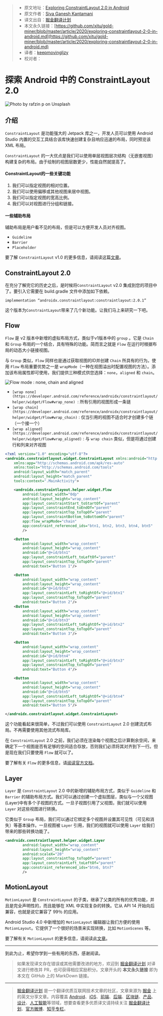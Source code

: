 > - 原文地址：[Exploring ConstraintLayout 2.0 in Android](https://medium.com/better-programming/exploring-constraintlayout-2-0-in-android-317584003ee9)
> - 原文作者：[Siva Ganesh Kantamani](https://medium.com/@sgkantamani)
> - 译文出自：[掘金翻译计划](https://github.com/xitu/gold-miner)
> - 本文永久链接：[https://github.com/xitu/gold-miner/blob/master/article/2020/exploring-constraintlayout-2-0-in-android.md](https://github.com/xitu/gold-miner/blob/master/article/2020/exploring-constraintlayout-2-0-in-android.md)
> - 译者：[keepmovingljzy](https://github.com/keepmovingljzy)
> - 校对者：

# 探索 Android 中的 ConstraintLayout 2.0

![Photo by [rafzin p](https://unsplash.com/@rafzin?utm_source=medium&utm_medium=referral) on [Unsplash](https://unsplash.com?utm_source=medium&utm_medium=referral)](https://cdn-images-1.medium.com/max/8942/0*goSdyD-yGtjIfUCP)

## 介绍

`ConstraintLayout` 是功能强大的 Jetpack 库之一，开发人员可以使用 Android Studio 内置的交互工具结合该库快速创建复杂且响应迅速的布局，同时预览该 XML 布局。

 `ConstraintLayout` 的一大优点是我们可以使用单层视图层次结构（无嵌套视图）构建复杂的布局。由于绘制的视图层数更少，性能自然就提高了。

#### ConstraintLayout的一些关键功能

1. 我们可以指定视图的相对位置。
2. 我们可以使用偏移或其他视图来居中视图。
3. 我们可以指定视图的宽高比例。
4. 我们可以对视图进行分组和链接。

#### 一些辅助布局

辅助布局是用户看不见的布局，但是可以方便开发人员对齐视图。

- `Guideline`
- `Barrier`
- `Placeholder`

要了解 `ConstraintLayout` v1.0 的更多信息，请阅读这篇[文章](https://medium.com/better-programming/essential-components-of-constraintlayout-7f4026a1eb87)。

## ConstraintLayout 2.0

在充分了解完它的历史之后，是时候将`ConstraintLayout` v2.0 集成到您的项目中了。要引入它需要在 build.gradle 文件中添加如下依赖。

```
implementation “androidx.constraintlayout:constraintlayout:2.0.1”
```

这个版本为`ConstraintLayout`带来了几个新功能。让我们马上来研究一下吧。

## Flow

`Flow` 是 v2 版本中新增的虚拟布局方式，类似于v1版本中的 `group` 。它是 `Chain` 和 `Group` 布局的一个结合，具有特殊的功能。简而言之就是 `Flow` 在运行时根据布局的动态大小链接视图。

与 `Group` 类似，`Flow` 同样也是通过获取视图的ID并创建 `Chain` 所具有的行为。使用 `Flow` 布局重要优势之一是 `wrapMode`（一种在视图溢出时配置视图的方法）。添加该布局属性即可使用，我们提供三种模式供您选择：`none`，`aligned` 和 `chain`。

![Flow mode : none, chain and aligned](https://cdn-images-1.medium.com/max/2000/0*RK2f87Te_cm259Gg)

- `[wrap none](https://developer.android.com/reference/androidx/constraintlayout/helper/widget/Flow#wrap_none) `: 所有引用的视图形成一条链
- `[wrap chain](https://developer.android.com/reference/androidx/constraintlayout/helper/widget/Flow#wrap_chain)` : 仅当引用的视图不适合时才创建多个链（一个接一个）
- `[wrap aligned](https://developer.android.com/reference/androidx/constraintlayout/helper/widget/Flow#wrap_aligned)` : 与 `wrap chain` 类似，但是将通过创建行和列来对齐视图

```XML
<?xml version="1.0" encoding="utf-8"?>
<androidx.constraintlayout.widget.ConstraintLayout xmlns:android="http://schemas.android.com/apk/res/android"
    xmlns:app="http://schemas.android.com/apk/res-auto"
    xmlns:tools="http://schemas.android.com/tools"
    android:layout_width="match_parent"
    android:layout_height="match_parent"
    tools:context=".MainActivity">

    <androidx.constraintlayout.helper.widget.Flow
        android:layout_width="0dp"
        android:layout_height="wrap_content"
        app:layout_constraintStart_toStartOf="parent"
        app:layout_constraintEnd_toEndOf="parent"
        app:layout_constraintTop_toTopOf="parent"
        app:layout_constraintBottom_toBottomOf="parent"
        app:flow_wrapMode="chain"
        app:constraint_referenced_ids="btn1, btn2, btn3, btn4, btn5"
        />

    <Button
        android:layout_width="wrap_content"
        android:layout_height="wrap_content"
        android:id="@+id/btn1"
        app:layout_constraintLeft_toLeftOf="parent"
        app:layout_constraintTop_toTopOf="parent"
        android:text="Button 1"/>

    <Button
        android:layout_width="wrap_content"
        android:layout_height="wrap_content"
        android:id="@+id/btn2"
        app:layout_constraintLeft_toRightOf="@+id/btn1"
        app:layout_constraintTop_toTopOf="parent"
        android:text="Button 2"/>
    <Button
        android:layout_width="wrap_content"
        android:layout_height="wrap_content"
        android:id="@+id/btn3"
        app:layout_constraintLeft_toRightOf="@+id/btn2"
        app:layout_constraintTop_toTopOf="parent"
        android:text="Button 3"/>

    <Button
        android:layout_width="wrap_content"
        android:layout_height="wrap_content"
        android:id="@+id/btn4"
        app:layout_constraintLeft_toRightOf="@+id/btn3"
        app:layout_constraintTop_toTopOf="parent"
        android:text="Button 4"/>

    <Button
        android:layout_width="wrap_content"
        android:layout_height="wrap_content"
        android:id="@+id/btn5"
        app:layout_constraintLeft_toRightOf="@+id/btn4"
        app:layout_constraintTop_toTopOf="parent"
        android:text="Button 5"/>

</androidx.constraintlayout.widget.ConstraintLayout>
```

这个功能看起来很简单，不过我们可以使用 `ConstraintLayout` 2.0 创建流式布局。不再需要使用其他流式布局库。          

在 `ConstraintLayout` 2.0 之前，我们必须在渲染每个视图之后计算剩余空间，来确定下一个视图是否有足够的空间适合存放，否则我们必须将其对齐到下一行。但是现在我们只要使用 `Flow` 就可以了。

要了解有关 `Flow` 的更多信息，请[阅读官方文档](https://developer.android.com/reference/androidx/constraintlayout/helper/widget/Flow)。

## Layer

`Layer` 是 `ConstraintLayout` 2.0 中的新增的辅助布局方式，类似于 `Guideline` 和 `Barrier` 的辅助布局方式。我们可以通过创建一个虚拟图层，类似与一个父视图(Layer)中有多个子视图的方式。一旦子视图引用了父视图，我们就可以使用 `Layer` 对这些视图进行转换。

它类似于 `Group` 布局，我们可以通过它绑定多个视图并设置其可见性（可见和消失）等基本操作。一旦视图被 `Layer` 引用，我们的视图就可以使用 `Layer` 给我们带来的那些转换功能了。

```XML
<androidx.constraintlayout.helper.widget.Layer
        android:layout_width="wrap_content"
        android:layout_height="wrap_content"
        android:scaleX="20"
        app:layout_constraintTop_toTopOf="parent"
        app:layout_constraintLeft_toLeftOf="parent"
        app:constraint_referenced_ids="btn6, btn7"
        />
```

## MotionLayout

`MotionLayout` 是 `ConstraintLayout` 的子类，继承了父类的所有的优秀功能，并且是完全声明性的，而且能够在 XML 中实现复杂的转换。它从 API 14 开始向后兼容，也就是说它兼容了 99％ 的应用。

Android Studio 4.0 中新增加的 `MotionLayout` 编辑器让我们方便的使用 `MotionLayout`。它提供了一个很好的场景来实现转换，比如 `MotionScenes` 等。

要了解有关 `MotionLayout` 的更多信息，请阅读此[文章](https://medium.com/better-programming/beginners-guide-to-motion-layout-732395a7de7e)。

------

到此为止，希望你学到一些有用的东西，感谢阅读。

> 如果发现译文存在错误或其他需要改进的地方，欢迎到 [掘金翻译计划](https://github.com/xitu/gold-miner) 对译文进行修改并 PR，也可获得相应奖励积分。文章开头的 **本文永久链接** 即为本文在 GitHub 上的 MarkDown 链接。

------

> [掘金翻译计划](https://github.com/xitu/gold-miner) 是一个翻译优质互联网技术文章的社区，文章来源为 [掘金](https://juejin.im) 上的英文分享文章。内容覆盖 [Android](https://github.com/xitu/gold-miner#android)、[iOS](https://github.com/xitu/gold-miner#ios)、[前端](https://github.com/xitu/gold-miner#前端)、[后端](https://github.com/xitu/gold-miner#后端)、[区块链](https://github.com/xitu/gold-miner#区块链)、[产品](https://github.com/xitu/gold-miner#产品)、[设计](https://github.com/xitu/gold-miner#设计)、[人工智能](https://github.com/xitu/gold-miner#人工智能)等领域，想要查看更多优质译文请持续关注 [掘金翻译计划](https://github.com/xitu/gold-miner)、[官方微博](http://weibo.com/juejinfanyi)、[知乎专栏](https://zhuanlan.zhihu.com/juejinfanyi)。
